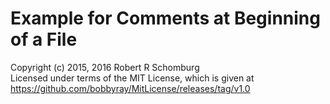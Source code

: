 # Example for Comments at Beginning of a File

Copyright (c) 2015, 2016 Robert R Schomburg<br/>
Licensed under terms of the MIT License, which is given at<br/> 
<a href="https://github.com/bobbyray/MitLicense/releases/tag/v1.0">
https://github.com/bobbyray/MitLicense/releases/tag/v1.0</a>
